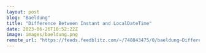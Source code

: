 ```yaml
---
layout: post
blog: "Baeldung"
title: "Difference Between Instant and LocalDateTime"
date: 2023-06-26T10:52:22Z
image: images/baeldung.png
remote_url: "https://feeds.feedblitz.com/~/748843475/0/baeldung~Difference-Between-Instant-and-LocalDateTime"
---
```

